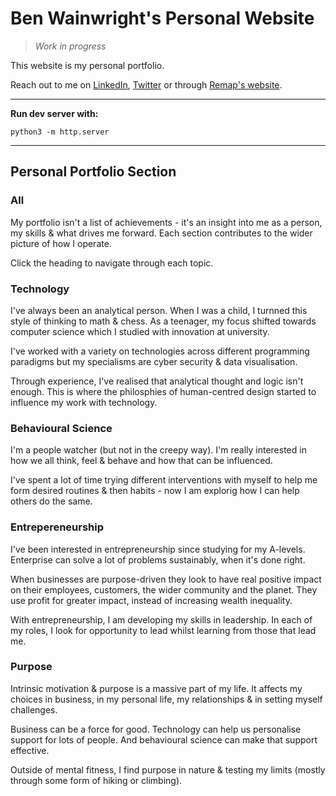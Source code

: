 # Ben Wainwright's Personal Website

> *Work in progress*

This website is my personal portfolio.

Reach out to me on [LinkedIn](https://www.linkedin.com/in/ben-mental-fitness/), [Twitter](https://twitter.com/benwainwright16) or through [Remap's website](https://www.remapmentalfitness.com/contact).

---

**Run dev server with:**
```
python3 -m http.server
```

---

## Personal Portfolio Section

### All
My portfolio isn't a list of achievements - it's an insight into me as a person, my skills & what drives me forward. Each section contributes to the wider picture of how I operate.

Click the heading to navigate through each topic.

### Technology
I've always been an analytical person. When I was a child, I turnned this style of thinking to math & chess. As a teenager, my focus shifted towards computer science which I studied with innovation at university. 

I've worked with a variety on technologies across different programming paradigms but my specialisms are cyber security & data visualisation.

Through experience, I've realised that analytical thought and logic isn't enough. This is where the philosphies of human-centred design started to influence my work with technology.

### Behavioural Science
I'm a people watcher (but not in the creepy way). I'm really interested in how we all think, feel & behave and how that can be influenced. 

I've spent a lot of time trying different interventions with myself to help me form desired routines & then habits - now I am explorig how I can help others do the same.

### Entrepereneurship
I've been interested in entrepreneurship since studying for my A-levels. Enterprise can solve a lot of problems sustainably, when it's done right.

When businesses are purpose-driven they look to have real positive impact on their employees, customers, the wider community and the planet. They use profit for greater impact, instead of increasing wealth inequality.

With entrepreneurship, I am developing my skills in leadership. In each of my roles, I look for opportunity to lead whilst learning from those that lead me.

### Purpose
Intrinsic motivation & purpose is a massive part of my life. It affects my choices in business, in my personal life, my relationships & in setting myself challenges.

Business can be a force for good. Technology can help us personalise support for lots of people. And behavioural science can make that support effective.

Outside of mental fitness, I find purpose in nature & testing my limits (mostly through some form of hiking or climbing).